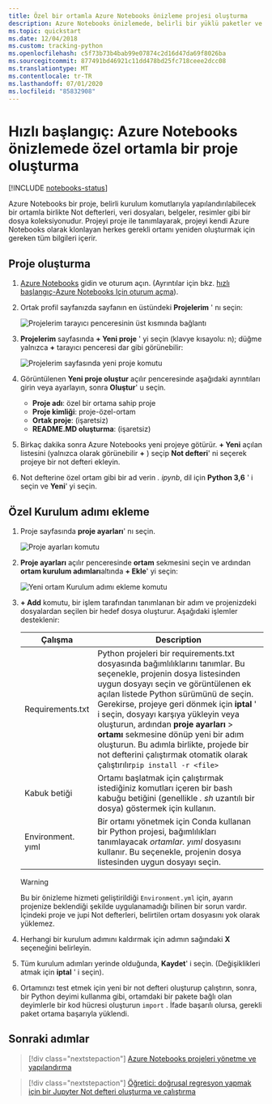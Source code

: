 ```yaml
---
title: Özel bir ortamla Azure Notebooks önizleme projesi oluşturma
description: Azure Notebooks önizlemede, belirli bir yüklü paketler ve başlatma betikleri kümesiyle yapılandırılmış yeni bir proje oluşturun.
ms.topic: quickstart
ms.date: 12/04/2018
ms.custom: tracking-python
ms.openlocfilehash: c5f73b73b4bab99e07874c2d16d47da69f8026ba
ms.sourcegitcommit: 877491bd46921c11dd478bd25fc718ceee2dcc08
ms.translationtype: MT
ms.contentlocale: tr-TR
ms.lasthandoff: 07/01/2020
ms.locfileid: "85832908"
---
```

# <a name="quickstart-create-a-project-with-a-custom-environment-in-azure-notebooks-preview"></a>Hızlı başlangıç: Azure Notebooks önizlemede özel ortamla bir proje oluşturma

[!INCLUDE [notebooks-status](../../includes/notebooks-status.md)]

Azure Notebooks bir proje, belirli kurulum komutlarıyla yapılandırılabilecek bir ortamla birlikte Not defterleri, veri dosyaları, belgeler, resimler gibi bir dosya koleksiyonudur. Projeyi proje ile tanımlayarak, projeyi kendi Azure Notebooks olarak klonlayan herkes gerekli ortamı yeniden oluşturmak için gereken tüm bilgileri içerir.

## <a name="create-a-project"></a>Proje oluşturma

1. [Azure Notebooks](https://notebooks.azure.com) gidin ve oturum açın. (Ayrıntılar için bkz. [hızlı başlangıç-Azure Notebooks Için oturum açma](quickstart-sign-in-azure-notebooks.md)).

1. Ortak profil sayfanızda sayfanın en üstündeki **Projelerim** ' nı seçin:

    ![Projelerim tarayıcı penceresinin üst kısmında bağlantı](media/quickstarts/my-projects-link.png)

1. **Projelerim** sayfasında **+ Yeni proje** ' yi seçin (klavye kısayolu: n); düğme yalnızca **+** tarayıcı penceresi dar gibi görünebilir:

    ![Projelerim sayfasında yeni proje komutu](media/quickstarts/new-project-command.png)

1. Görüntülenen **Yeni proje oluştur** açılır penceresinde aşağıdaki ayrıntıları girin veya ayarlayın, sonra **Oluştur**' u seçin.

    - **Proje adı**: özel bir ortama sahip proje
    - **Proje kimliği**: proje-özel-ortam
    - **Ortak proje**: (işaretsiz)
    - **README.MD oluşturma**: (işaretsiz)

1. Birkaç dakika sonra Azure Notebooks yeni projeye götürür. **+ Yeni** açılan listesini (yalnızca olarak görünebilir **+** ) seçip **Not defteri**' ni seçerek projeye bir not defteri ekleyin.

1. Not defterine özel ortam gibi bir ad verin *. ipynb*, dil için **Python 3,6** ' i seçin ve **Yeni**' yi seçin.

## <a name="add-a-custom-setup-step"></a>Özel Kurulum adımı ekleme

1. Proje sayfasında **proje ayarları**' nı seçin.

    ![Proje ayarları komutu](media/quickstarts/project-settings-command.png)

1. **Proje ayarları** açılır penceresinde **ortam** sekmesini seçin ve ardından **ortam kurulum adımları**altında **+ Ekle**' yi seçin:

    ![Yeni ortam Kurulum adımı ekleme komutu](media/quickstarts/environment-add-command.png)

1. **+ Add** komutu, bir işlem tarafından tanımlanan bir adım ve projenizdeki dosyalardan seçilen bir hedef dosya oluşturur. Aşağıdaki işlemler desteklenir:

   | Çalışma | Description |
   | --- | --- |
   | Requirements.txt | Python projeleri bir requirements.txt dosyasında bağımlılıklarını tanımlar. Bu seçenekle, projenin dosya listesinden uygun dosyayı seçin ve görüntülenen ek açılan listede Python sürümünü de seçin. Gerekirse, projeye geri dönmek için **iptal** ' i seçin, dosyayı karşıya yükleyin veya oluşturun, ardından **proje ayarları**  >  **ortamı** sekmesine dönüp yeni bir adım oluşturun. Bu adımla birlikte, projede bir not defterini çalıştırmak otomatik olarak çalıştırılır`pip install -r <file>` |
   | Kabuk betiği | Ortamı başlatmak için çalıştırmak istediğiniz komutları içeren bir bash kabuğu betiğini (genellikle *. sh* uzantılı bir dosya) göstermek için kullanın. |
   | Environment. yıml | Bir ortamı yönetmek için Conda kullanan bir Python projesi, bağımlılıkları tanımlayacak *ortamlar. yıml* dosyasını kullanır. Bu seçenekle, projenin dosya listesinden uygun dosyayı seçin. |

   > [!WARNING]
   > Bu bir önizleme hizmeti geliştirildiği `Environment.yml` için, ayarın projenize beklendiği şekilde uygulanamadığı bilinen bir sorun vardır. İçindeki proje ve jupi Not defterleri, belirtilen ortam dosyasını yok olarak yüklemez.

1. Herhangi bir kurulum adımını kaldırmak için adımın sağındaki **X** seçeneğini belirleyin.

1. Tüm kurulum adımları yerinde olduğunda, **Kaydet**' i seçin. (Değişiklikleri atmak için **iptal** ' i seçin).

1. Ortamınızı test etmek için yeni bir not defteri oluşturup çalıştırın, sonra, bir Python deyimi kullanma gibi, ortamdaki bir pakete bağlı olan deyimlerle bir kod hücresi oluşturun `import` . İfade başarılı olursa, gerekli paket ortama başarıyla yüklendi.

## <a name="next-steps"></a>Sonraki adımlar

> [!div class="nextstepaction"]
> [Azure Notebooks projeleri yönetme ve yapılandırma](configure-manage-azure-notebooks-projects.md)

> [!div class="nextstepaction"]
> [Öğretici: doğrusal regresyon yapmak için bir Jupyter Not defteri oluşturma ve çalıştırma](tutorial-create-run-jupyter-notebook.md)
